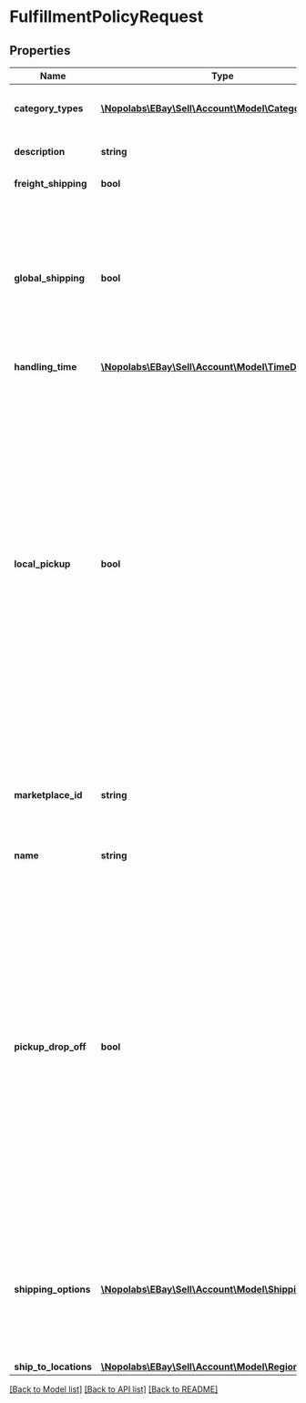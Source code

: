 # FulfillmentPolicyRequest

## Properties
Name | Type | Description | Notes
------------ | ------------- | ------------- | -------------
**category_types** | [**\Nopolabs\EBay\Sell\Account\Model\CategoryType[]**](CategoryType.md) | The CategoryTypeEnum value to which this policy applies. Used to discern accounts that sell motor vehicles from those that don&#39;t. (Currently, each policy can be set to only one categoryTypes value at a time.) | [optional] 
**description** | **string** | An optional seller-defined description of the fulfillment policy for internal use (this value is not displayed to end users). Max length: 250 | [optional] 
**freight_shipping** | **bool** | If set to true, the seller offers freight shipping. Default: false | [optional] 
**global_shipping** | **bool** | If set to true, the seller has opted-in to the eBay Global Shipping Program and that they use that service for their international shipments. Setting this value automatically sets the international shipping service for the policy to International Priority Shipping and the buyer does not need to set any other shipping services for their INTERNATIONAL shipping options (unless they sell items not covered by the Global Shipping Program). If this value is set to false, the seller is responsible for manually specifying the international shipping services, as described in Setting up worldwide shipping. To opt-in to the Global Shipping Program, log in to eBay and navigate to My Account &amp;gt; Site Preferences &amp;gt; Shipping preferences. Default: false | [optional] 
**handling_time** | [**\Nopolabs\EBay\Sell\Account\Model\TimeDuration**](TimeDuration.md) |  | [optional] 
**local_pickup** | **bool** | If set to true, the seller offers local pickup of their items. Local pickup is supported by the Inventory API, and it can be used with Add/Revise/Relist calls. To enable local pickup, a seller (1) must be eligible for local pickup and (2) must set this boolean field to &#39;true&#39;. Currently, local pickup is available to only large retail merchants and can be applied to only multiple-quantity, fixed-price listings. In addition to setting this field, the merchant must also do the following to enable the &amp;quot;Local Pickup&amp;quot; option on a multiple-quantity, fixed-price listing: Have inventory for the product at one or more physical stores tied to the merchant&#39;s account. Sellers can use the createInventoryLocaion method in the Inventory API to associate physical stores to their account and they can then can add inventory to specific store locations. Include the seller-defined SKU value of the product(s) in the request. For single-variation listings, the SKU value is specified in the Item.SKU field and for multiple-variation listings, the SKU value(s) are specified in the Item.Variations.Variation.SKU field(s). Set an immediate payment requirement on the item. The immediate payment feature requires the seller to: Include only one paymentMethods field in the payment policy and set its value to PAYPAL. Include a valid PayPal contact in the recipientAccountReference.referenceId field of the payment policy. Have a valid store location with a complete street address. When a seller is successful at listing an item with the In-Store Pickup feature enabled, prospective buyers within a reasonable distance (25 miles or so) from one of the seller&#39;s stores (that has stock available) will see the &amp;quot;Available for In-Store Pickup&amp;quot; option on the listing, along with information on the closest store that has the item.Default: false | [optional] 
**marketplace_id** | **string** | The ID of the eBay marketplace to which this fulfillment policy applies. If this value is not specified, value defaults to the seller&#39;s eBay registration site. For implementation help, refer to &lt;a href&#x3D;&#39;https://developer.ebay.com/devzone/rest/api-ref/account/types/MarketplaceIdEnum.html&#39;&gt;eBay API documentation&lt;/a&gt; | [optional] 
**name** | **string** | A user-defined name for this fulfillment policy. Names must be unique for policies assigned to the same marketplace. Max length: 64 | [optional] 
**pickup_drop_off** | **bool** | If set to true, the seller offers the &amp;quot;Click and Collect&amp;quot; feature. Click and Collect is supported by the Inventory API, and it can be used with Add/Revise/Relist calls. To enable &amp;quot;Click and Collect&amp;quot;, a seller (1) must be eligible for Click and Collect and (2) must set this boolean field to &#39;true&#39;. Currently, Click and Collect is available to only large retail merchants selling in the eBay AU and UK marketplaces. In addition to setting this field, the merchant must also do the following to enable the &amp;quot;Click and Collect&amp;quot; option on a listing: Have inventory for the product at one or more physical stores tied to the merchant&#39;s account. Sellers can use the createInventoryLocaion method in the Inventory API to associate physical stores to their account and they can then can add inventory to specific store locations. Set an immediate payment requirement on the item. The immediate payment feature requires the seller to: Set the immediatePay flag in the payment policy to &#39;true&#39;. Include only one paymentMethods field in the payment policy and set its value to PAYPAL. Include a valid PayPal contact in the recipientAccountReference.referenceId field of the payment policy. Have a valid store location with a complete street address. When a UK merchant successfully lists an item with Click and Collect, prospective buyers within a reasonable distance from one of the merchant&#39;s stores (that has stock available) will see the &amp;quot;Available for Click and Collect&amp;quot; option on the listing, along with information on the closest store that has the item.Default: false | [optional] 
**shipping_options** | [**\Nopolabs\EBay\Sell\Account\Model\ShippingOption[]**](ShippingOption.md) | A list that defines the seller&#39;s shipping configurations for DOMESTIC and INTERNATIONAL order shipments. shippingOptions is a list with a single element if the seller ships to only domestic locations. If the seller also ships internationally, the list contains a second element that defines their international shipping options. Shipping options configure the high-level shipping settings that apply to orders, such as flat-rate or calculated shipping, any rate tables the seller wants to associate with the shipping services, plus other details (such as the shippingServices offered for domestic or international shipments). | [optional] 
**ship_to_locations** | [**\Nopolabs\EBay\Sell\Account\Model\RegionSet**](RegionSet.md) |  | [optional] 

[[Back to Model list]](../README.md#documentation-for-models) [[Back to API list]](../README.md#documentation-for-api-endpoints) [[Back to README]](../README.md)


